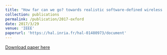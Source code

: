 ```yaml
---
title: "How far can we go? towards realistic software-defined wireless networking experiments"
collection: publications
permalink: /publication/2017-oxford
date: 2017/3/29
venue: 'IEEE'
paperurl: 'https://hal.inria.fr/hal-01480973/document'
---
```

[Download paper here](https://hal.inria.fr/hal-01480973/document)
